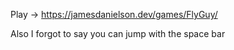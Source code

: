 Play -> https://jamesdanielson.dev/games/FlyGuy/

Also I forgot to say you can jump with the space bar
